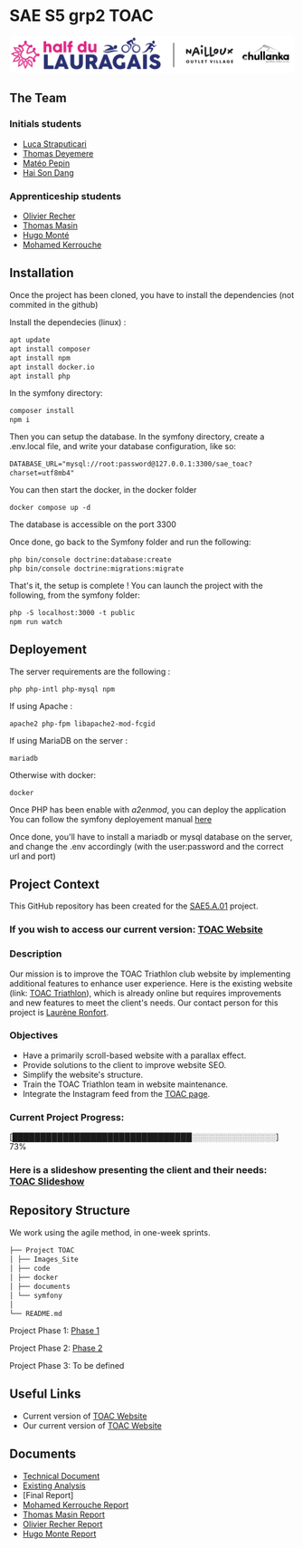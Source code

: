 # SAE S5 grp2 TOAC

![TOAC Triathlon](./Images_Site/index_top.jpg)

## The Team

### Initials students
- [Luca Straputicari](https://github.com/lucastrap)
- [Thomas Deyemere](https://github.com/bsct-tormod)
- [Matéo Pepin](https://github.com/SOLUPRED3)
- [Hai Son Dang](https://github.com/haisondang)

### Apprenticeship students
- [Olivier Recher](https://github.com/OlivierRecher)
- [Thomas Masin](https://github.com/caerroff)
- [Hugo Monté](https://github.com/hugomonte)
- [Mohamed Kerrouche](https://github.com/Fiujy)

## Installation

Once the project has been cloned, you have to install the dependencies (not commited in the github)

Install the dependecies (linux) : 
```
apt update
apt install composer
apt install npm
apt install docker.io
apt install php
```

In the symfony directory:
```
composer install
npm i
```

Then you can setup the database.
In the symfony directory, create a .env.local file, and write your database configuration, like so:
```
DATABASE_URL="mysql://root:password@127.0.0.1:3300/sae_toac?charset=utf8mb4"
```

You can then start the docker, in the docker folder
```
docker compose up -d
```
The database is accessible on the port 3300

Once done, go back to the Symfony folder and run the following:
```
php bin/console doctrine:database:create
php bin/console doctrine:migrations:migrate
```

That's it, the setup is complete !
You can launch the project with the following, from the symfony folder:
```
php -S localhost:3000 -t public
npm run watch
```

## Deployement

The server requirements are the following :
```
php php-intl php-mysql npm
```

If using Apache :
```
apache2 php-fpm libapache2-mod-fcgid
```

If using MariaDB on the server :
```
mariadb
```

Otherwise with docker:
```
docker
```

Once PHP has been enable with *a2enmod*, you can deploy the application
You can follow the symfony deployement manual [here](https://symfony.com/doc/current/setup/web_server_configuration.html)

Once done, you'll have to install a mariadb or mysql database on the server, and change the .env accordingly (with the user:password and the correct url and port)


## Project Context

This GitHub repository has been created for the [SAE5.A.01](https://webetud.iut-blagnac.fr/course/view.php?id=1131) project.

### If you wish to access our current version: [TOAC Website](https://lucastrap.github.io/S5-SAE-TOAC-grp2/)

### Description

Our mission is to improve the TOAC Triathlon club website by implementing additional features to enhance user experience. Here is the existing website (link: [TOAC Triathlon](https://half.toac-triathlon.com/)), which is already online but requires improvements and new features to meet the client's needs. Our contact person for this project is [Laurène Ronfort](https://fr.linkedin.com/in/laurene-ronfort).

### Objectives

- Have a primarily scroll-based website with a parallax effect.
- Provide solutions to the client to improve website SEO.
- Simplify the website's structure.
- Train the TOAC Triathlon team in website maintenance.
- Integrate the Instagram feed from the [TOAC page](https://www.instagram.com/toactriathlon/).

### Current Project Progress:

[████████████████████████████████░░░░░░░░░░░░░░░] 73%

### Here is a slideshow presenting the client and their needs: [TOAC Slideshow](https://docs.google.com/presentation/d/19AGVjNUYI3qM5f7slZo5BkiuPfHRaJR4KTdoPo22Uow/edit#slide=id.g27b0f7cac84_1_155)

## Repository Structure

We work using the agile method, in one-week sprints.

```
├── Project TOAC
│ ├── Images_Site
│ ├── code
│ ├── docker
│ ├── documents
│ └── symfony
│
└── README.md
```

Project Phase 1: [Phase 1](https://github.com/lucastrap/S5-SAE-TOAC-grp2/issues?q=is%3Aopen+is%3Aissue+milestone%3A%22Phase+1%22)

Project Phase 2: [Phase 2](https://github.com/lucastrap/S5-SAE-TOAC-grp2/issues?q=is%3Aopen+is%3Aissue+milestone%3A%22Phase+2%22)

Project Phase 3: To be defined

## Useful Links

- Current version of [TOAC Website](https://half.toac-triathlon.com/)
- Our current version of [TOAC Website](https://lucastrap.github.io/S5-SAE-TOAC-grp2/)

## Documents
- [Technical Document](./documents/documentation_technique.adoc)
- [Existing Analysis](./documents/AnalyseExistant.pdf)
- [Final Report]
- [Mohamed Kerrouche Report](./documents/rapportsAlternants/KerroucheMohamedToec.pdf)
- [Thomas Masin Report](./documents/rapportsAlternants/MasinThomasToec.pdf)
- [Olivier Recher Report](./documents/rapportsAlternants/RecherOlivierToac.pdf)
- [Hugo Monte Report](./documents/rapportsAlternants/MonteHugoToac.pdf)
